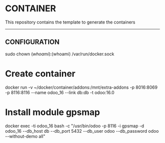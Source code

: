# CONTAINER

This repository contains the template to generate the containers

------------------

## CONFIGURATION 



sudo chown $(whoami):$(whoami) /var/run/docker.sock

# Create container
docker run -v ~/docker/container/addons:/mnt/extra-addons -p 8016:8069 -p 8116:8116 --name odoo_16 --link db:db -t odoo:16.0

# Install module gpsmap
docker exec -ti odoo_16 bash -c "/usr/bin/odoo -p 8116 -i gpsmap -d odoo_16 --db_host db --db_port 5432 --db_user odoo --db_password odoo --without-demo all"
